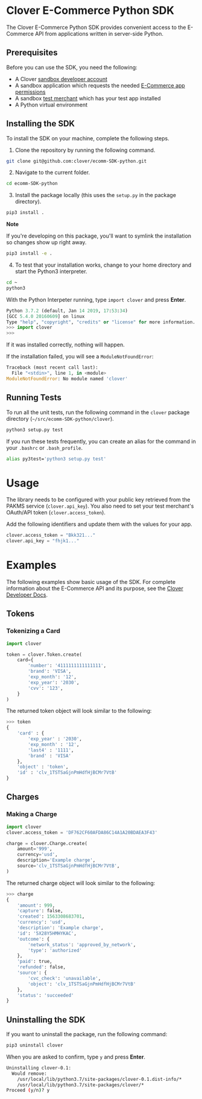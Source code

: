 # Clover E-Commerce Python SDK

The Clover E-Commerce Python SDK provides convenient access to the E-Commerce API from applications written in server-side Python.

## Prerequisites

Before you can use the SDK, you need the following:

* A Clover [sandbox developer account](https://sandbox.dev.clover.com/developers)
* A sandbox application which requests the needed [E-Commerce app permissions](https://docs.clover.com/clover-platform/docs/e-commerce-app-permissions)
* A sandbox [test merchant](https://docs.clover.com/clover-platform/docs/working-with-test-merchants) which has your test app installed
* A Python virtual environment

## Installing the SDK

To install the SDK on your machine, complete the following steps.

1. Clone the repository by running the following command.

```bash
git clone git@github.com:clover/ecomm-SDK-python.git
```
2. Navigate to the current folder.
```bash
cd ecomm-SDK-python
```

3. Install the package locally (this uses the `setup.py` in the package directory).

```bash
pip3 install .
```

**Note**

If you're developing on this package, you'll want to symlink the installation so changes show up right away.

```bash
pip3 install -e .
```

4. To test that your installation works, change to your home directory and start the Python3 interpreter.

```bash
cd ~
python3
```

With the Python Interpeter running, type `import clover` and press **Enter**.

```python
Python 3.7.2 (default, Jan 14 2019, 17:53:34)
[GCC 5.4.0 20160609] on linux
Type "help", "copyright", "credits" or "license" for more information.
>>> import clover
>>>
```

If it was installed correctly, nothing will happen.

If the installation failed, you will see a `ModuleNotFoundError`:

```python
Traceback (most recent call last):
  File "<stdin>", line 1, in <module>
ModuleNotFoundError: No module named 'clover'
```

## Running Tests

To run all the unit tests, run the following command in the `clover` package directory (`~/src/ecomm-SDK-python/clover`).

```bash
python3 setup.py test
```

If you run these tests frequently, you can create an alias for the command in your `.bashrc` or `.bash_profile`.

```bash
alias py3test='python3 setup.py test'
```

# Usage

The library needs to be configured with your public key retrieved from the PAKMS service (`clover.api_key`).
You also need to set your test merchant's OAuth/API token (`clover.access_token`).

Add the following identifiers and update them with the values for your app.

```python
clover.access_token = "Bkk321..."
clover.api_key = "fhjk1..."
```

# Examples

The following examples show basic usage of the SDK. For complete information about the E-Commerce API and its purpose, see the [Clover Developer Docs](https://docs.clover.com).

## Tokens

### Tokenizing a Card

```python
import clover

token = clover.Token.create(
    card={
        'number': '4111111111111111',
        'brand': 'VISA',
        'exp_month': '12',
        'exp_year': '2030',
        'cvv': '123',
    }
)
```

The returned token object will look similar to the following:

```python
>>> token
{
    'card' : {
        'exp_year' : '2030',
        'exp_month' : '12',
        'last4' : '1111',
        'brand' : 'VISA'
    },
    'object' : 'token',
    'id' : 'clv_1TSTSaGjnPmHdfHjBCMr7VtB'
}
```

## Charges

### Making a Charge

```python
import clover
clover.access_token = 'DF762CF60AFDA86C14A1A20BDAEA3F43'

charge = clover.Charge.create(
    amount='999',
    currency='usd',
    description='Example charge',
    source='clv_1TSTSaGjnPmHdfHjBCMr7VtB',
)
```

The returned charge object will look similar to the following:

```python
>>> charge
{
    'amount': 999,
    'capture': false,
    'created': 1563308683701,
    'currency': 'usd',
    'description': 'Example charge',
    'id': '5X28Y5HMHYKAC',
    'outcome': {
        'network_status': 'approved_by_network',
        'type': 'authorized'
    },
    'paid': true,
    'refunded': false,
    'source': {
        'cvc_check': 'unavailable',
        'object': 'clv_1TSTSaGjnPmHdfHjBCMr7VtB'
    },
    'status': 'succeeded'
}
```

## Uninstalling the SDK

If you want to uninstall the package, run the following command:

```bash
pip3 uninstall clover
```

When you are asked to confirm, type `y` and press **Enter**.

```bash
Uninstalling clover-0.1:
  Would remove:
    /usr/local/lib/python3.7/site-packages/clover-0.1.dist-info/*
    /usr/local/lib/python3.7/site-packages/clover/*
Proceed (y/n)? y
```
